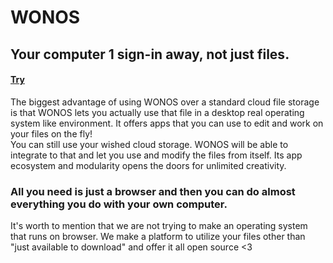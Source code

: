 WONOS
=====
## Your computer 1 sign-in away, not just files.  
#### [Try](https://link-url-here.org)
The biggest advantage of using WONOS over a standard cloud file storage is that 
WONOS lets you actually use that file in a desktop real operating system like 
environment. It offers apps that you can use to edit and work on your files on 
the fly!  
You can still use your wished cloud storage. WONOS will be able to integrate to 
that and let you use and modify the files from itself. Its app ecosystem and 
modularity opens the doors for unlimited creativity.  
### All you need is just a browser and then you can do almost everything you do with your own computer.
It's worth to mention that we are not trying to make an operating system that runs on browser. We make a platform to utilize your files other than "just available to download" and offer it all open source <3